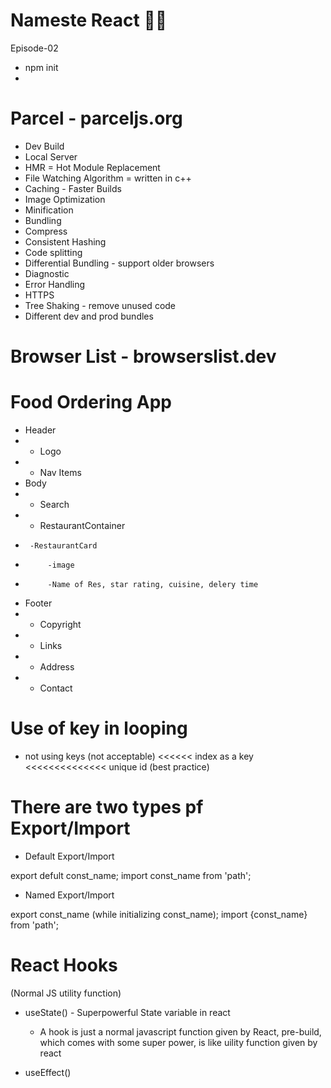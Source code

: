 # Nameste React 👨‍💻

Episode-02

- npm init
-

# Parcel - parceljs.org

- Dev Build
- Local Server
- HMR = Hot Module Replacement
- File Watching Algorithm = written in c++
- Caching - Faster Builds
- Image Optimization
- Minification
- Bundling
- Compress
- Consistent Hashing
- Code splitting
- Differential Bundling - support older browsers
- Diagnostic
- Error Handling
- HTTPS
- Tree Shaking - remove unused code
- Different dev and prod bundles

# Browser List - browserslist.dev

# Food Ordering App

- Header
- - Logo
- - Nav Items
- Body
- - Search
- - RestaurantContainer
-      -RestaurantCard
-          -image
-          -Name of Res, star rating, cuisine, delery time
- Footer
- - Copyright
- - Links
- - Address
- - Contact

# Use of key in looping

- not using keys (not acceptable) <<<<<< index as a key <<<<<<<<<<<<<< unique id (best practice)

# There are two types pf Export/Import

- Default Export/Import

export defult const_name;
import const_name from 'path';

- Named Export/Import

export const_name (while initializing const_name);
import {const_name} from 'path';


# React Hooks
 (Normal JS utility function)
 - useState() - Superpowerful State variable in react
    - A hook is just a normal javascript function given by React, pre-build, which comes with some super power, is like uility function given by react
 
 - useEffect()